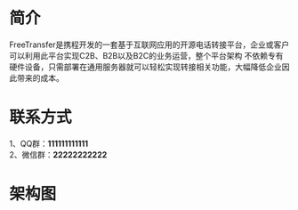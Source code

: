 # 简介

  FreeTransfer是携程开发的一套基于互联网应用的开源电话转接平台，企业或客户可以利用此平台实现C2B、B2B以及B2C的业务运营，整个平台架构
不依赖专有硬件设备，只需部署在通用服务器就可以轻松实现转接相关功能，大幅降低企业因此带来的成本。

# 联系方式

1、QQ群：**111111111111** <br>
2、微信群：**22222222222**

# 架构图
